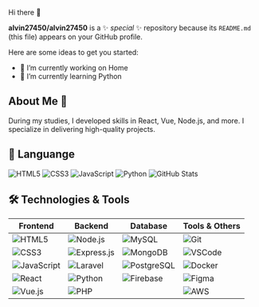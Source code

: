  Hi there 👋


**alvin27450/alvin27450** is a ✨ _special_ ✨ repository because its `README.md` (this file) appears on your GitHub profile.

Here are some ideas to get you started:

- 🔭 I’m currently working on Home
- 🌱 I’m currently learning Python
 ## About Me 👋
During my studies, I developed skills in React, Vue, Node.js, and more. I specialize in delivering high-quality projects.

## 🚀 Languange
![HTML5](https://img.shields.io/badge/-HTML5-orange?logo=html5&logoColor=white)
![CSS3](https://img.shields.io/badge/-CSS3-blue?logo=css3&logoColor=white)
![JavaScript](https://img.shields.io/badge/-JavaScript-yellow?logo=javascript&logoColor=white)
![Python](https://img.shields.io/badge/Python-3.9-blue?logo=python&logoColor=white)
![GitHub Stats](https://github-readme-stats.vercel.app/api?username=alvin27450&show_icons=true&theme=radical)
## 🛠 Technologies & Tools

| **Frontend**                           | **Backend**                      | **Database**                | **Tools & Others**              |
|----------------------------------------|----------------------------------|-----------------------------|----------------------------------|
| ![HTML5](https://img.icons8.com/color/48/000000/html-5.png)  | ![Node.js](https://img.icons8.com/color/48/000000/nodejs.png) | ![MySQL](https://img.icons8.com/fluency/48/000000/mysql-logo.png) | ![Git](https://img.icons8.com/color/48/000000/git.png)          |
| ![CSS3](https://img.icons8.com/color/48/000000/css3.png)     | ![Express.js](https://img.icons8.com/ios/50/000000/express-js.png) | ![MongoDB](https://img.icons8.com/color/48/000000/mongodb.png) | ![VSCode](https://img.icons8.com/color/48/000000/visual-studio-code-2019.png) |
| ![JavaScript](https://img.icons8.com/color/48/000000/javascript.png) | ![Laravel](https://img.icons8.com/fluency/48/000000/laravel.png) | ![PostgreSQL](https://img.icons8.com/color/48/000000/postgreesql.png) | ![Docker](https://img.icons8.com/fluency/48/000000/docker.png)  |
| ![React](https://img.icons8.com/color/48/000000/react-native.png)     | ![Python](https://img.icons8.com/color/48/000000/python.png)       | ![Firebase](https://img.icons8.com/color/48/000000/firebase.png) | ![Figma](https://img.icons8.com/color/48/000000/figma.png)      |
| ![Vue.js](https://img.icons8.com/color/48/000000/vue-js.png)          | ![PHP](https://img.icons8.com/officel/48/000000/php-logo.png)      |                               | ![AWS](https://img.icons8.com/color/48/000000/amazon-web-services.png) |